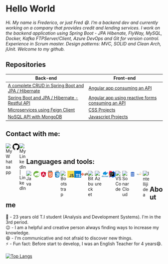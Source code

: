 # Hello World

*Hi. My name is Frederico, or just Fred 😄. I’m a backend dev and currently working on a company that provides credit and lending services. I work on the backend application using Spring Boot - JPA Hibenate, FlyWay, MySQL, Docker, Kafka FTPServer/Client, Azure DevOps and Git for version control. Experience in Scrum master. Design patterns: MVC, SOLID and Clean Arch, jUnit. Welcome to my github.*

## Repositories

Back-end | Front-end
------------ | -------------
[A complete CRUD in Spring Boot and JPA / Hibernate](https://github.com/fred1895/cursomvc)| [Angular app consuming an API](https://github.com/fred1895/angular-clientes-app)
[Spring Boot and JPA / Hibernate - Restful API](https://github.com/fred1895/spring-angular-clientes_project)| [Angular app using reactive forms consuming an API](https://github.com/fred1895/front-agenda-angular)
[Microservices using Feign Client](https://github.com/fred1895/feign-client-viacep)| [CSS Projects](https://github.com/fred1895/css_study)
[NoSQL API with MongoDB](https://github.com/fred1895/mongodb-springboot)| [Javascript Projects](https://github.com/fred1895/js_study)


## Contact with me:

[<img align="left" alt="MyWhatsapp" width="22px" src="https://cdn.pixabay.com/photo/2015/08/03/13/58/soon-873316__340.png" />][whatsapp]
[<img align="left" alt="MyGitHub | GitHub" width="22px" src="logos/github.svg?raw=true" />][github]
[<img align="left" alt="MyLinkedIn | LinkedIn" width="22px" src="https://cdn.pixabay.com/photo/2017/08/22/11/56/linked-in-2668700_960_720.png" />][linkedin]

<br>

## Languages and tools:

[<img align="left" alt="Java" width="22px" src="https://help.crossbrowsertesting.com/wp-content/uploads/2017/08/java-logo-large.png" />][java]
[<img align="left" alt="Spring Boot" width="22px" src="https://raw.githubusercontent.com/github/explore/80688e429a7d4ef2fca1e82350fe8e3517d3494d/topics/spring-boot/spring-boot.png" />][spring]
[<img align="left" alt="Angular" width="22px" src="https://raw.githubusercontent.com/github/explore/80688e429a7d4ef2fca1e82350fe8e3517d3494d/topics/angular/angular.png" />][angular]
[<img align="left" alt="HTML" width="22px" src="https://raw.githubusercontent.com/github/explore/80688e429a7d4ef2fca1e82350fe8e3517d3494d/topics/html/html.png" />][html]
[<img align="left" alt="CSS" width="22px" src="https://raw.githubusercontent.com/github/explore/80688e429a7d4ef2fca1e82350fe8e3517d3494d/topics/css/css.png" />][css]
[<img align="left" alt="Bootstrap" width="22px" src="https://getbootstrap.com/docs/4.0/assets/brand/bootstrap-social-logo.png" />][bootstrap]
[<img align="left" alt="Javascript" width="22px" src="https://raw.githubusercontent.com/github/explore/80688e429a7d4ef2fca1e82350fe8e3517d3494d/topics/javascript/javascript.png" />][javascript]
[<img align="left" alt="Typescript" width="22px" src="https://raw.githubusercontent.com/github/explore/80688e429a7d4ef2fca1e82350fe8e3517d3494d/topics/typescript/typescript.png" />][typescript]
[<img align="left" alt="Git" width="22px" src="https://raw.githubusercontent.com/github/explore/80688e429a7d4ef2fca1e82350fe8e3517d3494d/topics/git/git.png" />][git]
[<img align="left" alt="Bitbucket" width="22px" src="https://img.favpng.com/7/19/23/bitbucket-computer-software-github-clip-art-png-favpng-13fqKUGpzmm6QU1XDrv1VcZrA_t.jpg" />][bitbucket]
[<img align="left" alt="Azure" width="22px" src="https://img.stackshare.io/service/4313/XNKktHjN_400x400.png" />][azure]
[<img align="left" alt="Docker" width="22px" src="https://raw.githubusercontent.com/github/explore/80688e429a7d4ef2fca1e82350fe8e3517d3494d/topics/docker/docker.png" />][docker]
[<img align="left" alt="Intellijidea" width="22px" src="logos/intellij.jpg?raw=true" />][intellij]
[<img align="left" alt="VS Code" width="22px" src="https://miro.medium.com/max/400/0*yhgQ3dyb17qTLg__.jpg" />][vscode]
[<img align="left" alt="SonarCloud" width="22px" src="https://pbs.twimg.com/profile_images/955394530806829056/LC7DAYM3_400x400.jpg" />][sonarcloud]
[<img align="left" alt="SQL" width="22px" src="https://raw.githubusercontent.com/github/explore/80688e429a7d4ef2fca1e82350fe8e3517d3494d/topics/sql/sql.png" />][sql]
[<img align="left" alt="Intellijidea" width="22px" src="logos/mysql.svg?raw=true" />][mysql]
[<img align="left" alt="Intellijidea" width="22px" src="https://upload.wikimedia.org/wikipedia/commons/thumb/2/29/Postgresql_elephant.svg/1200px-Postgresql_elephant.svg.png" />][postgresql]

<br>

## About me
  💬 - 23 years old T.I student (Analysis and Development Systems). I'm in the 3rd period.
 </br>
 😉 - I am a helpful and creative person always finding ways to increase my knowledge. 
 <br>
 😄 - I'm communicative and not afraid to discover new things.
 </br>
 ⚡ - Fun fact: Before start to develop, I was an English Teacher for 4 years😄.
 </br></br>
 [![Top Langs](https://github-readme-stats.vercel.app/api/top-langs/?username=fred1895&layout=compact)](https://github.com/fred1895?tab=repositories)

[whatsapp]: https://api.whatsapp.com/send?phone=5522988496738
[linkedin]: https://www.linkedin.com/in/frederico-almeida-860b6814b/
[github]: https://github.com/fred1895?tab=repositories
[java]: https://www.java.com/
[spring]: https://spring.io/projects/spring-boot
[angular]: https://angular.io/
[html]: https://developer.mozilla.org/pt-BR/docs/Web/HTML
[css]: https://www.w3.org/Style/CSS/Overview.en.html
[javascript]: https://www.javascript.com/
[typescript]: https://www.typescriptlang.org/
[git]: https://github.com
[bitbucket]: https://bitbucket.org/product/
[azure]: https://azure.microsoft.com/
[docker]: https://www.docker.com/
[intellij]: https://www.jetbrains.com/pt-br/idea/
[vscode]: https://code.visualstudio.com/
[sonarcloud]: https://sonarcloud.io/
[bootstrap]: https://getbootstrap.com/
[sql]: https://www.w3schools.com/sql/
[mysql]: https://www.mysql.com/
[postgresql]: https://www.postgresql.org/

<!--
**fred1895/fred1895** is a ✨ _special_ ✨ repository because its `README.md` (this file) appears on your GitHub profile.

Here are some ideas to get you started:


- 🌱 I’m currently learning ...
- 👯 I’m looking to collaborate on ...
- 🤔 I’m looking for help with ...
- 💬 Ask me about ...
- 📫 How to reach me: ...
- 😄 Pronouns: ...
- ⚡ Fun fact: ...
-->
